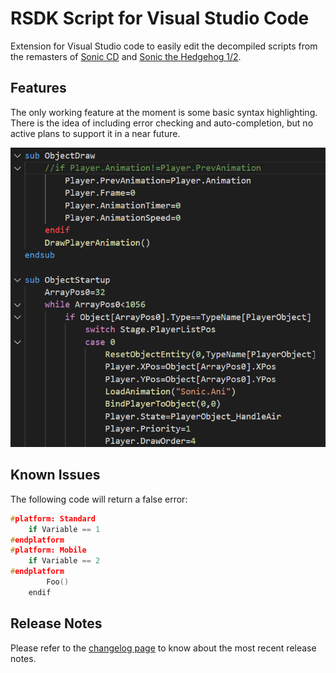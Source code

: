 # RSDK Script for Visual Studio Code

Extension for Visual Studio code to easily edit the decompiled scripts from the remasters of [Sonic CD](https://github.com/Rubberduckycooly/Sonic-CD-2011-Script-Decompilation) and [Sonic the Hedgehog 1/2](https://github.com/Rubberduckycooly/Sonic-1-Sonic-2-2013-Script-Decompilation).

## Features

The only working feature at the moment is some basic syntax highlighting. There is the idea of including error checking and auto-completion, but no active plans to support it in a near future.

![syntax highlight preview](images/preview.png)

## Known Issues

The following code will return a false error:

```c
#platform: Standard
    if Variable == 1
#endplatform
#platform: Mobile
    if Variable == 2
#endplatform
        Foo()
    endif
```

## Release Notes

Please refer to the [changelog page](CHANGELOG.md) to know about the most recent release notes.
